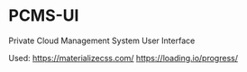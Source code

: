 # PCMS-UI
Private Cloud Management System User Interface

Used:
https://materializecss.com/
https://loading.io/progress/
